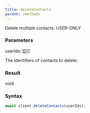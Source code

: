 ```yaml
---
title: deleteContacts
parent: /methods
---
```


Delete multiple contacts.<span class="select-none"> <span class="inline-flex w-fit items-center"><span class="w-fit bg-dbt px-1.5 rounded-md select-none text-fgt text-[10px]">USER-ONLY</span></span> </span>

### Parameters 

<div class="flex flex-col gap-3"><div><div class="font-mono" id="p_userIds" data-anchor><span class="font-bold">userIds</span><span class="opacity-50">:</span> <a href="/gh/types/id"  >ID</a><span class="opacity-50">[]</span></div><div class="pl-3"><div class="no-margin">

The identifiers of contacts to delete.

</div></div></div></div>

### Result 

<div class="font-mono"><span>void</span></div>

### Syntax

```ts
await client.deleteContacts(userIds);
```



